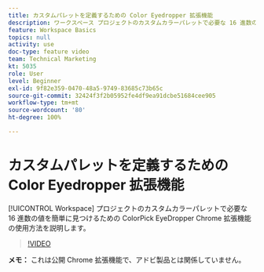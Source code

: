 ```yaml
---
title: カスタムパレットを定義するための Color Eyedropper 拡張機能
description: ワークスペース プロジェクトのカスタムカラーパレットで必要な 16 進数の値を簡単に見つけるための ColorPick EyeDropper Chrome 拡張機能の使用方法を説明します。
feature: Workspace Basics
topics: null
activity: use
doc-type: feature video
team: Technical Marketing
kt: 5035
role: User
level: Beginner
exl-id: 9f82e359-0470-48a5-9749-83685c73b65c
source-git-commit: 32424f3f2b05952fe4df9ea91dcbe51684cee905
workflow-type: tm+mt
source-wordcount: '80'
ht-degree: 100%

---
```


# カスタムパレットを定義するための Color Eyedropper 拡張機能

[!UICONTROL Workspace] プロジェクトのカスタムカラーパレットで必要な 16 進数の値を簡単に見つけるための ColorPick EyeDropper Chrome 拡張機能の使用方法を説明します。

>[!VIDEO](https://video.tv.adobe.com/v/33775/?quality=12)

**メモ：** これは公開 Chrome 拡張機能で、アドビ製品とは関係していません。
